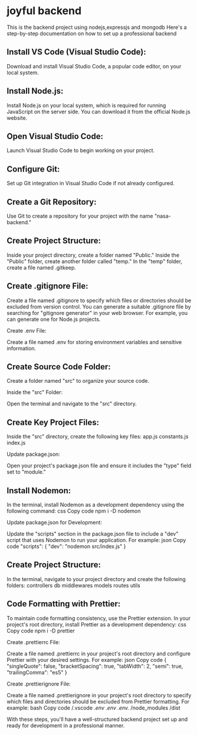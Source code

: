 # joyful backend 
 This is the backend project using nodejs,expressjs and mongodb
Here's a step-by-step documentation on how to set up a professional backend

Install VS Code (Visual Studio Code):
------------------

Download and install Visual Studio Code, a popular code editor, on your local system.

Install Node.js:
------------------
Install Node.js on your local system, which is required for running JavaScript on the server side. You can download it from the official Node.js website.

Open Visual Studio Code:
------------------
Launch Visual Studio Code to begin working on your project.

Configure Git:
------------------
Set up Git integration in Visual Studio Code if not already configured.

Create a Git Repository:
------------------
Use Git to create a repository for your project with the name "nasa-backend."

Create Project Structure:
------------------
Inside your project directory, create a folder named "Public."
Inside the "Public" folder, create another folder called "temp."
In the "temp" folder, create a file named .gitkeep.

Create .gitignore File:
------------------
Create a file named .gitignore to specify which files or directories should be excluded from version control. You can generate a suitable .gitignore file by searching for "gitignore generator" in your web browser. For example, you can generate one for Node.js projects.

Create .env File:

Create a file named .env for storing environment variables and sensitive information.

Create Source Code Folder:
------------------------------------
Create a folder named "src" to organize your source code.

Inside the "src" Folder:

Open the terminal and navigate to the "src" directory.

Create Key Project Files:
------------------
Inside the "src" directory, create the following key files:
app.js
constants.js
index.js

Update package.json:

Open your project's package.json file and ensure it includes the "type" field set to "module."

Install Nodemon:
------------------
In the terminal, install Nodemon as a development dependency using the following command:
css
Copy code
npm i -D nodemon


Update package.json for Development:

Update the "scripts" section in the package.json file to include a "dev" script that uses Nodemon to run your application. For example:
json
Copy code
"scripts": {
  "dev": "nodemon src/index.js"
}


Create Project Structure:
------------------
In the terminal, navigate to your project directory and create the following folders:
controllers
db
middlewares
models
routes
utils

Code Formatting with Prettier:
------------------
To maintain code formatting consistency, use the Prettier extension.
In your project's root directory, install Prettier as a development dependency:
css
Copy code
npm i -D prettier


Create .prettierrc File:

Create a file named .prettierrc in your project's root directory and configure Prettier with your desired settings. For example:
json
Copy code
{
  "singleQuote": false,
  "bracketSpacing": true,
  "tabWidth": 2,
  "semi": true,
  "trailingComma": "es5"
}


Create .prettierignore File:

Create a file named .prettierignore in your project's root directory to specify which files and directories should be excluded from Prettier formatting. For example:
bash
Copy code
/.vscode
*.env
.env
.env.*
/node_modules
/dist


With these steps, you'll have a well-structured backend project  set up and ready for development in a professional manner.